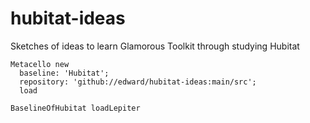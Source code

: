 # hubitat-ideas
Sketches of ideas to learn Glamorous Toolkit through studying Hubitat

```smalltalk
Metacello new
  baseline: 'Hubitat';
  repository: 'github://edward/hubitat-ideas:main/src';
  load
```

```smalltalk
BaselineOfHubitat loadLepiter
```
